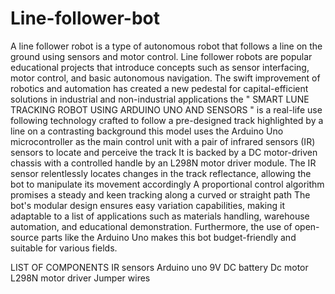 # Line-follower-bot
A line follower robot is a type of autonomous robot that follows a line on the ground using sensors and motor control. Line follower robots are popular educational projects that introduce concepts such as sensor interfacing, motor control, and basic autonomous navigation. The swift improvement of robotics and automation has created a new pedestal for capital-efficient solutions in industrial and non-industrial applications the " SMART LUNE TRACKING ROBOT USING ARDUINO UNO AND SENSORS " is a real-life use following technology crafted to follow a pre-designed track highlighted by a line on a contrasting background this model uses the Arduino Uno microcontroller as the main control unit with a pair of infrared sensors (IR) sensors to locate and perceive the track
It is backed by a DC motor-driven chassis with a controlled handle by an L298N motor driver module. The IR sensor relentlessly locates changes in the track reflectance, allowing the bot to manipulate its movement accordingly
A proportional control algorithm promises a steady and keen tracking along a curved or straight path
The bot's modular design ensures easy variation capabilities, making it adaptable to a list of applications such as materials handling, warehouse automation, and educational demonstration. Furthermore, the use of open-source parts like the Arduino Uno makes this bot budget-friendly and suitable for various fields. 


LIST OF COMPONENTS
IR sensors
Arduino uno
9V DC battery
Dc motor
L298N motor driver
Jumper wires

